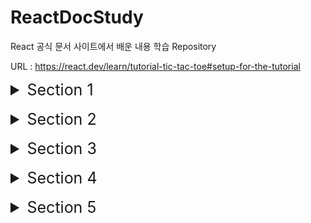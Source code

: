 # ReactDocStudy
React 공식 문서 사이트에서 배운 내용 학습 Repository

URL : https://react.dev/learn/tutorial-tic-tac-toe#setup-for-the-tutorial

<details>
  <summary style="font-size: 25px">Section 1</summary>
  
- React Component들은 일반 태그와 구분하기 위해 반드시 대문자로 시작해야 한다. 

  그렇지 않았을 경우, 다음과 같은 오류 발생
  ![Alt text](./img/image.png)

- React 태그는 한번에 하나의 Component를 반환해야 한다. 그렇지 않을 경우에는  태그로 \<div> 혹은 \<>태그로 감싸야 한다.

  \<> 태그로 감싼 경우, 반환될 때에는 <>를 제외한 나머지 태그들이 반환됨

<br>

- class 사용시 "className" attribute 사용

<br>

- js로부터 데이터를 태그로 전달할 때에는 {객체.property} / {변수}와 같은 형태로 전달

  css에 데이터를 전달하고 싶다면 style={{ key : value }}와 같은 형태로 전달하기 (style를 객체 형태로 전달하기 위함)

<br>

- 동일한 Type의 Sibling Component 사이에는 각각의 Component를 구별하기 위한 "Key" attribute가 필요

  없다면 오류 발생 및 index를 key로써 사용

  ![Alt text](./img/image-1.png)


  다음과 같이 Component를 연속적으로 선언할 때에는 오류 구문이 발생하지 않지만, 리스트 타입으로 Component를 매핑시키려 할 때 ({리스트}) 오류 발생

  또한, sibling 간에 unique하지 못한 값을 사용한다면 추후, update / delete 시 문제가 발생할 확률 👆

  Ex) index를 key로 사용하고 첫번째 Component를 삭제했을 때, re-render 되면서 두번째 컴포넌트의 값이 첫번째 컴포넌트의 값으로 올라가는 현상 발생 가능 

<br>

- Component들이 상태값을 갖게 하고 싶다면, React의 useState(상태의 초기값) 사용하기 
    ```
    function Comp(){
        ...
        const [변수, set변수이름] = useState(초기값);
        ...
    }
    ```
  여기서 변수는 Component가 상태값으로써 관리할 값이고, "set변수이름" 함수는 상태값을 update시킬 수 있는 함수

  "set변수이름"의 함수를 사용한다면 React는 해당 컴포넌트의 변경된 상태값을 가지고 re-render를 시작

  <br>


- 부모 Component에서 자식 Component로 전달하는 데이터를 props라고 지칭

  props는 데이터를 부모로부터 전달 받았을 때, {props key}의 형태로 값 / 함수를 매핑시킬 수 있다. 

  ```
    function Parent() {
      function handleOnClick(e){
        console.log('clicked!');
      }

      return (
        <div>
          <Child text="child" handleOnClick=handleOnClick>
        </div>
      )
    }

    function Child({text, handleOnClick}){
      return (
        <button onClick={handleOnClick}>{text}</button>
      );
    }
  ```

  부모 Component가 update되면, 본인 및 그 하위의 모든 자식 컴포넌트들이 re-render 된다. 

  -> **핵심** 
  
  ✨`약 2개 이상의 자식들로부터 데이터를 가져오거나 자식들끼리 상호작용하는 것을 원한다면, 그 자식들의 상위 Component인 부모 Component에 상태를 선언하고 내려주기 

  ✨`계시 sibling Component 사이에서 상호작용이 일어난다면, 각 state를 최소 부모 Component로 끌어올려서 관리

  <br>

  항상 최소한의 state를 Component에 놓으려고 노력해야 한다. 


<br>

- Project \<Tic Tac Toe> : 
    
    - Component: Game <- Board <- Square

    - **핵심** ✨`ame이 유일하게 statue를 가지는 Component -> 게임 데이터가 우측의 button과 좌측의 board간 연동을 위한 "최소 공통 부모"이기 때문 ✨`
    - 부모에서 자식에게 Handler를 넘겨주고, 자식에서 handler를 부착하고 이벤트를 발생시키면 부모의 statue(상태값) 업데이트 

      -> 자동으로 자식들도 상태 업데이트
</details>

<br>

<details>
  <summary style="font-size: 25px">Section 2</summary>

  ### Your First Component
  - JSX문법을 활용할 때, Component의 이름의 첫글자가 소문자면 React는 HTML 태그로, 대문자면 React Component로 판단

  - nested 형태로 Component 생성 시, 버그 및 속도 하락 야기 => 따로따로 구현 필요

  - Component import 시 "imprt ~ from './test'"와 같은 형태로도 js 파일 import 가능.

    다만, ~ from './test.js'와 같이 확장자를 붙여주는 것이 native ES Modules에 적합\

  <br>

  ### Writing Markup with JSX
  - JSX와 React는 서로 별개의 기술. 각각은 따로 사용이 가능하다.

    JSX만을 사용하고 싶다면 babel 라이브러리 설치 필요

  - JSX 문법

    1. 하나의 Root Component가 반한되어야 한다.

        다음과 같이 여러개의 Component를 반환해야 하는 경우, 특정 Tag 혹은 <></>(Fragment) 태그로 감싸야 한다.

        ```
          <h1>title 1</h1>
          <h2>title 2</h2>
          ...

          -> 

          <>
            <h1>title 1</h1>
            <h2>title 2</h2>
          </>
        ```

        * <></> == \<Fragment>\</Fragment>

          Fragment는 아래의 코드와 같이 리스트를 반환할 때 key 지정을 위해 불필요하게 생성되는 Component 제거를 위해 사용
          ```
          function Blog() {
            return posts.map(post =>
              <Fragment key={post.id}>
                <PostTitle title={post.title} />
                <PostBody body={post.body} />
              </Fragment>
            );
          }
          ```

    2. 모든 Tag에는 닫힘 문구가 들어가야 한다.

    3. 대부분의 속성들이 Camelcase로 작성된다.

        기존의 class 속성 -> className


    기존의 HTML을 JSX 문법으로 전화시키기 위해서는 많은 시간 소요 

    -> https://transform.tools/html-to-jsx 사이트에서 바꾸기

  <br>

  ### Javascript in JSX with Culy Braces

  - JSX 안에서 {변수 / 값}를 사용해 가변적으로 데이터를 넣을 수 있다.

    주로 text / 속성 / Component를 넣는데 사용 (Tag에는 적용 X. Ex. <{tag}>Gregorio Y. Zara's To Do List</{tag}> ) 

  - JSX에서 inline으로 style 지정 시 { key: value } 형식으로 전달 필요 

    ![Alt text](./img/JSX_inline_CSS.png)

  - JSX 내부에서 값에 대한 모든 연산은 {} 안에서 이루어저야 한다. (속성 한정)

    ![Alt text](./img/JSX_operation.png)

    문자인 경우는 따로 따로 선언해서 사용 가능

    ![Alt text](./img/props_text.png)

  <br>

  ### Passing Props to a Component

  - 부모 Component에서 자식 Component로 데이터를 전달하는 방식은 props를 제외한고 존재 X

    전달 방식

    ![Alt text](./img/props.png)

  - desctructuring 문법을 사용하면 default parameter value 지정 가능

  

  - props로 객체의 모든 값들을 전달하고 싶다면 다음과 같이 사용 

    ![Alt text](./img/spread_props.png)

  - **핵심** ✨`래와 같이 부모 자식간에 JSX 태그로 nested 되어 있다면 부모 Component 자식에 대한 값을 children 인자로 받을 수 있다. 

    ![Alt text](./img/nestedComp.png)    ![Alt text](./img/childrenProps.png)

    ✨`즉, 부모 Component는 상위 Component에 의해서 임의의 자식 Component를 가질 수 있다는 의미. 

  - **핵심** ✨`리액트를 잘 설계하기 위해서는 Component의 재사용성과 예측 가능성에 초점을 두고 개발 필요

    그렇기 위해서, 자식 Component에서는 부모 Component로부터 받은 props를 절대 변경해서 사용하면 안된다.

    그렇다고 모든 데이터를 부모 Component에서 조작해야 한다는 의미는 X

    자식에서는 전달받은 props를 임의로 데이터를 cud하면 안되고 그 형태를 변형하는 것은 괜찮다. 

    ![Alt text](./img/handleProps.png)

  - props로 전달받은 데이터를 함수의 인자로 넣고 싶다면 {}를 사용하지 않기

<br>

### Conditional Rendering

- React Component에서 null을 반환하면 아무것도 랜더링 되지 않는다. (비추천방식)

- js에서 조건부 랜더링 방식

  1. { 조건식 ? comp1 : comp2 }

  2. { 조건식 && comp }

    js에서는 false에 대해서는 rendering 하지 않는다.

  3. 조건문을 사용하여 변수에 값 삽입 및 활용

<br>

### Rendering Lists

- Array에 저장된 Component들은 {}에 넣어서 한번에 매핑이 가능

  ``` 
    const list = {
      <div key={1}>test1</div>, 
      <div key={2}>test2</div>,
      <div key={3}>test3</div>
    };

    return (
      <div>{list}</div>
    );
  ```

- Array를 Comoponent로 전달하면 반드시 array의 요소들은 서로를 구분해줄 수 있는 key를 가져야 한다.

  이 key는 Component의 이동, 삽입, 삭제에 중요하게 작용 

  Tip. uuid 사용하기

  (자세한 내용은 Section2 내용에서 직접 해보기)

- key의 규칙

  1. key는 sibling 간에 unique해야 한다. (다른 배열 요소들의 key와는 같아도 됨)

  2. key는 한번 할당되면 불변해야 한다. 

      -> re-rendering 시 key를 재생성하면 안된다.

<br>

### Keeping Components Pure

- Pure Function의 조건

  1. 자신의 내부 로직에 대해서만 영향력을 끼치며 함수 호출 전의 변수 및 객체에는 영향을 주지 않는다.

  2. 같은 parameter를 넣었을 때, 같은 result가 도출된다. 

- React는 모든 Component가 pure function으로 구성되어 있다는 가정하에 설계됨 

- React의 Strict Mode는 Component를 만드는 함수를 2번씩 호출

  2개의 결과가 같다면 해당 요소는 pure function으로 판단

  Strict mode를 적용하려면 root Component를 <React.StrictMode>로 감싸주면 된다. 

- Event handler는 Component가 rendering될 때 작동하지 않기 때문에, pure할 필요 x

  만약 적절한 event를 찾지 못했다면 최후의 방법으로 useEffect를 활용해야 한다. 

- React가 purity를 핵심 특징으로 생각하는 이유

  1. Memo를 사용하여 같은 input이 들어온 경우, Component rendering을 생략 가능

  2. side effect가 없기 때문에, deep Component tree를 rendering 하는 중간에 다시 재빠르게 다시 rendering 가능
  (이전에 존재하던 값들에 영향을 주지 않기 때문 )

  <br/>


### Your UI as a Tree

- Render tree는 Component간에 관계를 나타낸다. 

- Dependency tree는 각 모듈이 어떤 모듈을 import 중인지 나타내는 지도

</details>

<br>

<details>
  <summary style="font-size: 25px">Section 3</summary>

### Responsding to Events

- event handler이름은 관습적으로 "handle + 이벤트 이름"을 가진다.

  Ex) handleStartBtnClick

- \<div> / \<button> 과 같은 primitive HTML 태그들이 아닌 React Component에 대해서 handler를 붙일 경우, 관습적으로 "on + 이름(첫글자 대문자)"의 형태로 써준다.

- onScroll 이벤트를 제외한 모든 이벤트는 event propagation이 진행된다. (최초 발생 Component부터 상위 Component까지 이벤트가 전파되는 기능)

  onScroll은 해당 Component에서만 발생

- 만약 event를 capture하고 싶다면 상위 컴포넌트들에 onClickCapture과 같은 형식으로 handler 지정

  (event 발생 순서: capture -> event handler(실제) -> event handler(상위) )

- rendering 함수와는 다르게 event handler 함수는 pure할 필요가 없기 때문에 변수의 값 변경과 같은 변화를 주기 용이 

<br />

### State: A Component's Memory

- Component 내부에 선언된 local 지역변수는 Component가 render 됐을 때 초기화 되고, 값이 변경되어도 re-render 되지 않는다. 

  이 문제를 해결할 수 있는 방법 => useState

- useStatue 사용법

  useState(초깃값): Component의 상태값 선언

  반환값의 첫번째 요소는 상태값을 담을 변수, 두번째 요소는 상태값을 업데이트할 수 있는 setter 함수

  ```
    function Comp () {
      const [data, setData] = useState(0);
    }
  ```

  setter 함수를 통해 값이 업데이트되면 해당 Component는 자동으로 re-render

- Hook: useEffect와 같이 use로 시작하는 React에서 제공해주는 함수

  hook은 반드신 Component나 custom hook의 최상단에 선언되어야 한다.

  조건문이나 반복문에서 선언한다면 오류 발생

- Component 내부에서 원하는 만큼의 state을 선언 가능

  만약 동일한 성격의 여러 statue가 따로 선언되었다면 하나로 묶어서 관리하는 것이 효과적

- state를 가진 Component를 여러개 선언했다면, 각각의 Component는 각자만의 state를 가진다.(독립적)

- 내부적으로 state가 관리되는 방법

  1. 각 Component마다 state pair를 array 형태로 소유

  2. useState를 사용할때마다 다음 차례의 state를 반환해주고 state 내부 index를 하나 증가

  * 이 문법이 가능한 이유는 위에서 설명했듯이 Hook은 Component의 최상단에 선언되어야 한다는 조건으로 인해 항상 동일한 순서로 hook이 호출되기 때문

  참고: https://medium.com/@ryardley/react-hooks-not-magic-just-arrays-cd4f1857236e


<br />

### Render and Commit

- React에서 UI에 Component가 적용되는 프로세스

  1. trigger a render

      - render가 trigger되는 조건

        (1) 최초 render 시

          - createRoot 함수가 호출되면서 해당 및 그 하위의 모든 Component의 render 함수 작동

        (2) state 값 update 시 (setter 함수 이용시에만!)

  2. Rendering the component

      render가 trigger된 후, React는 Component에게 어떤 형태를 화면에 그릴 것인지 요청

      최초에는 root Component부터 render가 실행되지만 이후에는 render가 trigger된 Component부터 render 실행

      -> Component(1)의 반환값이 이전과 다르다면, 달라진 Component(2)에 대해서 다시 render 실행
      -> Component(2)의 반환값이 이전과 다르다면, 달라진 Component(3)에 대해서 다시 render 실행
      -> ... (재귀적으로 실행)

      * 만약 state가 update된 Component가 React Virtual DOM tree의 상단에 위치한다면 성능 하락 야기 
      -> 최적화 필요

  3. Committing to the DOM

    - 최초시, 생성한 모든 DOM node들을 appendChild()를 통해 붙이기

    - re-render시, 달라진 부분만 실제 DOM에 re-render

      -> 효율성 up!

<br/>


### State as a Snapshot

- state의 setter는 현재의 state를 다음 render에 적용할 수 있는 값으로 변경할 뿐이다. 

  **핵심** ✨`현재 진행되는 render에서 여러번의 state의 setter 호출은 마지막의 setter만 state에 영향을 준다.

  ![alt text](./img/call%20state%20setter%20multiple.png)

  다음과 같이 state setter를 동시에 여러번 호출해도 count는 하나씩만 증가

  ![alt text](./img/call%20state%20setter%20multiple%202.png)

  위 사진처럼 setter가 배치되었을 때 button을 누르면 number는 2씩 증가

- 한번의 render 중에는 state값은 setter를 호출하더라도 절대 변경되지 않는다. (snapshot)

  단지 다음번의 render에 대한 state값이 변경될 뿐이다.

  아래의 코드를 보면 number의 초깃값이 0이었을 때 alert로 5가 출력될 것 같지만, 실제로는 0이 출력

  ![alt text](./img/async%20set%20state%20ex.png.png)

  비동기적으로 render가 화면에 반영한 후 state를 호출하더라도, 해당 render가 진행됐을 때의 state 값으로 render 진행

  <br/>

### Queueing a Series of State Updates

- render 시 state 값이 고정되는 이유는 state 값을 update 동작은 state의 setter가 모두 호출된 후에 실행되기 때문

   => 이런한 형태의 동작 : Batching

  Batching은 안전한 상태에서만 진행된다.

  안전한 상태의 예시) 버튼의 첫번째 클릭이 form을 disable 시키면 두번째 버튼의 클릭은 다시 제출되지 않는다. 

- 만약 render 시 setter를 통한 state 값의 변경을 원한다면 setter의 인자로 값을 변경하는 함수 전달하기 

  ![alt text](./img/changeStateAtSameRender.png)

  setter에 인자로 전달된 함수: updater function

  작동 원리

    1. event handler(setter)가 모두 호출된 후 updater function이 실행되도록 queue에 저장됨

    2. 다음 render 시, queue에 저장된 모든 updater function이 실행되고 최종적으로 update된 state 값을 useState의 반환값으로 전달

  - queue에 전달된 처리 로직 중 update func는 기존의 update가 진행중이던 state의 값을 이어받아 update를 진행하지만, 단순 replace with value 로직은 이전의 update되고 있던 state 값을 무시하고 state에 새로운 값 할당 

  2가지 예시

  - 예시1

    ![alt text](./img/updateFuncEx1.png)

    버튼을 눌렀을 때: number += 6;

    render 시 state 업데이트 과정

    ![alt text](./img/updateFuncEx1Process.png)

  - 예시2

    ![alt text](./img/updateFuncEx2.png)

    버튼을 눌렀을 때: number = 42;

    render 시 state 업데이트 과정

    ![alt text](./img/updateFuncEx2Process.png)

<br />

### Updating Objects in State

- state에 저장된 객체를 다룰 때에는 객체를 복사하든, 새롭게 만들든 기존의 state 객체에 영향을 주어서는 안된다.

  다음과 같은 코드는 위험

  ![alt text](./img/treat%20state%20obj%20immutable.png)

  이 코드에서 버튼을 누른다고 해서 render가 실행되지 않고 backgroud에서 state의 값만 변경되기 때문에 코드의 버그를 알아차리기 매우 어렵게 된다. 

-  **핵심** ✨`객체 state의 특정 property만 변경시켜서 state에 반영하고 싶다면, 새로운 객체를 만들어서 setter에 적용시키기!

- 만약 객체의 특정 property만 변경되고 나머지 property는 이전 값과 동일하다면 ... 문법(spread syntax) 사용하기

  ![alt text](./img/spread%20syntax.png)

  spread syntax는 객체 property의 1-depth까지밖에 영향을 끼치기 때문에 state가 nested된 객체 형태라면 반드시 재귀적으로 호출 필요

- 여러 input의 값 변경에 대한 event handler에 대해서 한번에 적용하고 싶다면 다음과 같은 코드 작성

  ![alt text](./img/spread%20syntax%20util1.png)  ![alt text](./img/spread%20syntax%20util2.png)

  e.target.name은 input의 name 속성에 지정한 값을 나타냄

  ->  여러개의 input change event handler에 동일한 handler 지정 가능 


- 만약 state가 deep nested 되어 있고 state의 특정 property만 변경하고 싶다면 immer를 통해 특정 property만 변경하는 코드 작성 가능

  ![alt text](./img/immer%20example.png)

  위의 코드와 같이 useState 대신 useImmer를 통해 사용 가능

  immer는 setter를 통해 변경된 state의 property 값을 "draft"라는 proxy에 저장해두었다가 추후 state에 적용

- React에서 state 객체의 property 값을 변경(mutate)하는 것을 추천하지 않는 강력한 이유

  1. Debugging

      state의 값을 변경하지 않는다면, state의 이전 값들을 확인 가능

  2. Optimization

      대부분의 React 최적화 전략은 이전 props / state 값과 다음 render 시의 props / state 값이 같다고 판단하는 것

      state값을 변경하지 않는다면 render는 빠르게 동작 (re-render하지 않기 때문)

  3. New feature

      React에서 개발중인 새로운 기능들은 render 중 state가 변경되지 않는다는 가정하에 개발중

<br/>

### Updating Arrays in State

- state 객체와 마찬가지로 array도 immutable 하게 다루어야 한다.

  예를 들어, arr[0] = 'test' / push() / pop() 와 같은 형태로는 사용하면 안된다. 

  객체와 동일하게 새로운 배열을 생성해서 update해주기
  
  ![alt text](./img/updateArrStateFuncs.png)


- 배열에 대한 삽입, 수정, 삭제 방법 

  1. 배열에서 특정 요소 삭제: filter

  2. 배열의 요소 변경: map
    
      일부 -> index 사용

  3. 삽입: spread syntax

      중간에 삽입을 원한다면 spread syntax + slice 활용

      ```
      const updateArr = [
        ...arr.slice(0, index),
        , // new component
        ...arr.slice(index)
      ];
      ``` 

- spread syntax는 shallow copy이기 때문에 reference type인 배열의 요소에 대해서는 값을 변경하면 안된다. 

  ![alt text](./img/wrongArrStateUpdateEx.png)

  js에서 reference type은 Object인 경우로 array, function, object가 있다. 

- 객체와 동일하게 immer를 사용하여 nested reference type 변수에 대한 수정을 간편하게 할 수 있다. 

  ![alt text](./img/immerWithArr.png)

  Immer가 제공하는 draft라는 객체를 수정하는 것이기 때문에, 기존의 array state는 변경되지 않는다. 


</details>

<br/>

<details>
  <summary style="font-size: 25px">Section 4</summary>

  ### Reacting to Input with State

- 선언적(declarative) 프로그래밍 vs 명령형(imperative) 프로그래밍

  명령형 프로그래밍은 기능의 구현을 위한 "코드의 구조"를 주 관점으로 바라보면서 개발하는 방법

  - 기능에 대한 알고리즘의 구현에 초점

  ```
    function test(arr){
      for(let i = 0; i < arr.length; i++){
        arr[i]++;
      }
    }
  ```

  선언적 프로그래밍은 기능에 초점을 두고 개발하는 방식 

  - 구현보다는 어떤 기능을 구현하는지를 명확하게 보여줌

  ```
    function test(arr) {
      return arr.map(i => i + 1);
    }
  ```

- 명령형 프로그래밍 방법은 당시의 조건에 따른 모든 상황에 대해 프로그래밍 해야 하기 때문에 프로그램이 복잡해질수록 관리가 어려워짐

  -> React가 이 문제를 해결하기 위해서 출시 

  React는 직접적으로 개발자가 UI를 조작하기 보단 "어떤 UI를 표시하고 싶은지"에 집중

  **핵심** ✨`React는 state 값을 사용해서 UI를 가변적으로 표시

  Ex. isEdit / isSubmitting 와 같은 상태

- React를 통해 선언적 프로그래밍 방법

  1. Component로 보여줄 여러 UI 상태를 식별

      기능 로직 구현 전에 mock 형태의 UI를 먼저 구현
  
  2. 어떤 이벤트가 state의 변화를 불러오는지 결정

  3. useState를 통해 state 저장

      어떤 state 변수를 선언해야 할지 애매모호하다면, 모든 visual state에 대해서 변수 선언

  4. 불필요한 state 삭제

      "최소한의" state를 선언하는 것이 핵심

      불필요한 state 제거를 위한 질문

        1. 이 state 변수가 역설(paradox)를 발생시키는가?

            isSubmitting과 isTyping은 동시에 발생할 수 없는 state

            역설을 발생시키지 않는 state는 제거 대상이 될 수 있다.

        2. 이 state 값이 다른 state를 통해 얻을 수 있는가?


  5. state 값을 변경하는 event handler 부착하기 


### Choosing the State Structure

  - Component에 state 설계 시 Tip

    1. 관련된 state 묶기

        동시에 여러 개의 state를 update 한다면, update 되는 state끼리 묶기 (to Object / array)

        object / array로 묶어야 하는 다른 경우는 얼마나 많은 state가 생겨날지 모를 때

        Ex. 개인정보 info에서 custom info를 추가적으로 계속 늘릴 수 있는 경우

    2. state에 대한 모순 피하기

       isSending & isSent와 같이 서로의 state 값이 같은 값일 수 없고 state 값이 변경됨과 함께 isSending 이후 isSent를 항상 같이 변경해야 할 때는 state가 잘못 선언된 상황

       ```
        function submit(){
          setIsSending(true);
          // sending code
          setIsSending(false);
          setIsSent(true);
        }
       ```

       이럴 경우는 isSending, isSent 라는 2개의 state를 하나의 state 변수에 저장하는 것이 관리에 효율적

    3. 불필요한 state 제거

        다른 state들을 가지고 특정 state 값을 얻을 수 있다면 계산으로 얻을 수 있는 state는 불필요

    4. 중복된 state 제거

    5. 깊게 nested된 state는 피하기

        nested된 state를 flat하게 만들기 위해서는 child를 가지는 property에 값 대신 id를 적고 child 값은 다른 곳에 선언하기 

        ![alt text](./img/aviodDeepNestedObj.png)

    이 원칙의 궁극적인 목표는 실수를 하지 않으면서 state 값을 쉽게 변경하기 위함

  - useState를 통해 state가 초기화되는 것은 최초에 Component가 render될 때에만 작동

    ![alt text](./img/mirrorPropErr1.png)

    따라서 아래와 같이 변수에 direct로 할당해서 사용하거나 초기화용 prop으로 사용

    ![alt text](./img/mirrorPropErr2.png)

    ![alt text](./img/mirrorPropErr3.png)

  - useState의 초기값으로 object가 전달되면 deep copy가 이루어진다. 

  <br/>

  ### Sharing State Between Components

  - 여러 개의 Component들이 각각의 state를 가졌는데 그 state들이 연동되어야 한다면, 여러 Component들의 최소 공통 부모 Component로 state를 올리고 자식 Component에게 props를 통해 전달하는 방식 이용

    -> lifting state up 방식 

    또한, 중복된 state들이 여러 곳에 퍼져서 관리되기 보단 부모 Component에서 관리하고 자식에게 내려주는 형식이 이후의 유지보수 측면에서도 좋다.

  - uncontrolled Component: state를 가지고 있는 Component

    controlled Component: state를 부모가 가지고 자신에게 props로 전달해주는 Component

  <br />

  ### Preserving and Resetting State

  - Component의 state는 Component에서가 아닌 React단에 존재하며 render tree를 가지고 어느 Component에 속한 state인지 파악

    **핵심** ✨`Component는 render tree의 어디서 속했는지에 따라 다른 Component로 파악된다

    => 같은 위치에 같은 Component가 온다면 render X

    **핵심** ✨`만약 같은 Component가 render tree의 같은 자리에서 사라졌거나 동일한 자리에 다른 Component가 온다면 이전 Component는 보존되지 않는다.

    아래의 예시에서 같은 JSX 태그 변수를 활용하고 있지만 render tree에서 다른 위치에 위치하기 떄문에 state가 각각 관리되고 있다.

    ![alt text](./img/renderTreeEx1.png)

    ![alt text](./img/renderTreeEx2.png)

    만약 같은 Component가 같은 자리에 사라졌다가 나타난다 하더라도 이미 해당 Component는 render tree에서 사라진 상태이기 때문에 보존되지 않았다. 

    따라서 2번째 Counter는 다시 나타났을 때 0으로 count가 초기화

    ![alt text](./img/renderTreeEx3.png)

    ![alt text](./img/renderTreeEx4.png)

    ![alt text](./img/renderTreeEx5.png)

  - render tree는 반환되는 JSX 태그에서의 Component들 간의 위치, parent-child 등으로 정해진다. 

    ```
      <div>
        <Component />
      </div>
      
      <ol>
        <Component />
      </ol>
      // 2개의 Component는 다른 Component로 간주됨
    ```

  - 만약 re-render될 때 Component 내부의 state 값을 보존(preserve)하고 싶다면 이전 render tree와 re-render tree를 동일하게 가지면 된다. 

  - 이번 장에서 설명한 이유 때문에 Component 선언 function을 nested하게 선언하면 안된다.

    왜냐하면 re-render 될 때마다 Component 선언 function들이 새로 생성될 것이기 때문

    ```
      // nested function example
      function Comp1() {
        function Comp2(){
          return <div>Comp2</div>;
        }

        return <>
          <Comp1/>
          <div>Comp2</div>
        </>;
      }
    ```

  - state 값을 초기화하고 싶다면 다음의 방법 사용

    1. Component를 다른 위치에 생성하기 

        조건에 따른 UI 변경 시나리오가 적을 경우 유용하다.

        아래와 같이 선언하면 동일한 위치에 생성한 Component로 판단되지만

        ![alt text](./img/resetState1.png)

        다음과 같이 다른 {}에 Component를 선언한다면 다른 Component로 인식

        ![alt text](./img/resetState2.png)

    2. Component에 다른 key를 삽입하기 

        **핵심** ✨`key를 Component에 props로 삽입해준다면, 동일한 Component type의 같은 key 값을 가진 Component라면 어느 곳에 위치하던 같은 Component로 판단

        아래와 같이 같은 위치에 선언된 Component일지라도 key 값이 다르기 때문에 다른 Component로 판단

        ![alt text](./img/resetState3.png)

  - render tree에서 삭제된 Component의 state 보존 방법

    1. 여러 개의 Component를 모두 UI에 올려놓고 현재 필요한  Component만 남기고 나머지 hide (비추천)

    2. 부모 Component로 lifting state up 하기

    3. localstorage와 같은 다른 browser 도구 사용하기

    <br/>

  ### Extracting State Logic into a Reducer

  - event handler 여러 곳에서 state를 직접적으로 수정한다면 보기 어려울 것.

    따라서, 직접적으로 state를 수정하는 외부의 함수인 Reducer를 두고 event handler에서 reducer를 호출하는 형태로 관리

  - useState에서 useReducer로 변경하는 방법

    1. setState 함수를 모두 dispatch 함수를 호출하는 형태로 변경

        dispatch 함수는 "action"이라는 프로퍼티를 전달함으로써 사용자가 어떤 행위를 했는지를 알려주는 형식으로 setState 함수처럼 React에 무엇을 지시하는 형식과는 다르다.

        ![alt text](./img/reducer%20dispatch%20.png)

        위처럼 dispatch의 인자로 전달한 객체를 "action"이라고 지칭

        action은 최소한의 데이터만 가지도록 설정해야 하고 어떠한 객체의 형태도 가능

    2. reducer 함수 생성

        reducer는 state를 update할 로직을 가지는 함수

        현재의 state와 dispatch를 통해 전달된 action 객체가 인자로 전달되고, update된 state를 return해주어야 한다.

        ![alt text](./img/reducer%20func.png)

        Ex) 관습적으로 action의 종류에 대해서는 switch 문을 사용

        <img src='./img/reducer func ex.png' height='500' />


    3. Component에서 reducer 사용

        아래와 같이, useReducer에는 실제 state update 함수, 초기 state 값을 차례대로 인자로 전달하면 state와 인자로 전달한 state update 함수를 호출해줄 dispatch 함수 전달

        ![alt text](./img/useReducer%201.png)

        ![alt text](./img/useReducer2.png)

        state를 인자로 전달하기 때문에 Component 외부에 reducer 함수를 선언해서 사용 가능

        -> 다양한 곳에서 사용 가능함으로 유지보수성 증가


    - useReducer의 장단점

      1. 코드 길이

          보통 useState를 사용했을 때 코드의 길이가 적지만 state를 update하는 방식이 각 Component마다 비슷하다면 useReducer가 더 적은 코드 창출

      2. 가독성

          단순한 Component에서는 useState가 직관적으로 읽기 좋지만 Component의 크기가 커짐에 따라 useReducer를 사용하는 것이 읽기 쉬워진다.

      3. 디버깅

          useState를 사용한 경우 모든 state를 update하는 모든 구절의 코드를 돌아보면 디버깅해야 하지만, useReducer를 사용한다면 reducer 함수에 console.log를 찍어봄으로써 빠르게 디버깅 가능

      4. 테스트

          reducer를 pure function임으로 테스트에 용이

    - React 개발 부서에서는 몇몇의 Component에서 state를 update할 때 오류가 자주 발생하거나, 더 복잡한 구조를 Component에 넣으려고 하는 경우에 reducer 추천


    - reducer를 잘 작성하는 방법

      1. reducer는 pure function이어야만 한다.

      2. 사용자의 행동이 여러 데이터에 변화를 주어도, 하나의 action으로 사용자 행동을 처리해야 한다.

          Ex) 사용자가 reset 버튼을 눌렀을 때 5가지의 개인정보 입력란을 초기화 해야 한다면, 5번의 setField가 아닌 1번의 resetForm를 action으로 호출해야 한다.

    - reducer는 immer와 같이 사용될 수 있다.

        ![alt text](./img/useImerr%20with%20reducer1.png)

        ![alt text](./img/useImmer%20with%20reducer2.png)


 <br />

 ### Passing Data Deeply with Context

  - 하나의 부모 Component에서 여러 depth 아래의 여러 Component에 같은 props를 전달해야 하는 경우, 중간에 위치한 모든 Component에 props를 전달해주어야 한다.

    -> 장황하고 불필요한 코드

    이 문제를 해결하기 위해 나온 것이 바로 Context

  - Context는 자식 tree에 위치한 모든 Component에서 부모 Component에 위치한 데이터를 사용할 수 있도록 해주는 기술

  - Context 사용 방법

    1. Context 생성하기

        ![alt text](./img/use%20context%20step1.png)


    2. 데이터를 필요로 하는 Component에서 Context 사용

        중간 Component에는 전달해주었던 props를 삭제 & 실제로 데이터를 필요로 하는 Component에서 useContext를 통해 데이터 가져오기

        ![alt text](./img/use%20context%20step2.png)

        만약 context 제공 Component에서 데이터를 제공하지 않으면 context를 초기화한 값이 전달된다.

    3. 데이터를 제공하는 Component에서 context 제공

        전달된 자식 Component JSX에 Context 태그를 wrap해주어 provider 설정
        
        ```
          <Context.Provider value={전달할 값}> 
            {자식 Component} 
          <Context.Provider/>
        ```

        ![alt text](./img/use%20context%20step3.png)

  - 하나의 Component에서 context.provider 제공 시, 하위 tree에 위치한 Component들에서는 설정해준 Context 값을 useContext를 통해 사용 가능
      
      아래 예시의 출력을 보면 context.provider로 값이 제공되기 전과 후의 값이 다르게 나오는 것을 확인 가능

      ![alt text](./img/context%20code%20ex1.png)

      ![alt text](./img/context%20code%20ex2.png)

      전달된 context 값을 바꾸는 유일한 방법은 context.provider를 사용하는 것

     만약 context가 객체 / 배열이고 다음과 같이 직접적으로 context를 변경하는 경우 디버깅에 어려움을 느낄 것

     ![alt text](./img/wrong%20use%20context%20ex1.png)  ![alt text](./img/wrong%20use%20context%20ex2.png)

  - createContext를 통해 생성된 context는 각각 독립적으로 작동

    여러 Context를 같은 곳에서 적용시키는 방법

      ![alt text](./img/multi%20context.png)

  - context 사용 전 고려 대상

    1. props를 전달하는 방식

        props를 전달하는 방식은 코드상으로 데이터의 흐름이 노출되기 때문에 디버깅에 유리

    2. children component를 전달하는 방식

        중간에 위치한 Component에 이들이 사용하지 않을 데이터를 전달한다는 것은 Component 추출이 잘 되어있지 않다는 의미

        ![alt text](./img/transfer%20children%20component.png)

    이 방식을 채택하지 않았을 경우 Context 사용 고려

  - Context 사용 사례

    - 테마: 웹사이트 배경색을 검정으로 변경할 경우, App의 최상단에 context.provider로 color를 black으로 지정

    - 로그인 계정 정보: 하위 여러 Component에서 로그인한 사용자 정보를 가지고 권한 등을 판별해야 하는 경우

    - 라우팅: 대부분의 Router 라이브러리에는 현재 경로를 context로 저장 및 관리

    - state 관리: App이 커짐에 따라 많은 state들이 App의 최상단에 위치 -> context와 reducer를 함께 사용한 코드 사용으로 효율성 증대

    **핵심** ✨`일반적으로 서로 다른 tree에서 멀리 위치한 Component끼리 동일한 정보가 필요할 때 Context를 사용 

  <br/>

### Scaling Up with Reducer and Context

  - reducer를 사용하고 부모 Component ~ 자식 Component 사이에 많은 중간 Component가 위치할 경우, state와 dispatch 함수를 context로 전달하여 문제 해결

    방법

      1. context 생성

          전달하려는 Component의 state와 dispatch 함수를 담을 context를 각각 생성

      2. 부모 Component에서 context에 state 및 dispatch 전달

          아래와 같이, Component를 생성하고 전달된 Children Component들을 context.provider로 감싸므로서 한 곳에서 provider 관리 가능 

          ![alt text](./img/context%20provider%20component.png)

      3. 부모 Component 하위 tree에 있는 모든 Component에서 context 및 dispatch 함수 사용 가능

  - context를 Component에서 direct로 호출하기보다 함수로 감싸서 호출한다면, 추후에 context 분활 혹은 로직 추가 등의 작업을 수행할 때 좀 더 쉬워진다. 

      ![alt text](./img/wrap%20useContext.png)

</details>

<br/>

<details>
  <summary style="font-size: 25px">Section 5</summary>

  ## **핵심** ✨ 이 단원에 나오는 기술들은 모든 특수한 경우에 사용해야 하는 기술들로, 과용해서는 안된다.

  ### Referencing Values with Refs

  - state처럼 값이 Component에서 유지되지만 값이 update됨에 따라 re-render되는 것을 원하지 않는다면 useRef 사용

      ref는 값을 current에 저장해서 관리하고 특별한 setter 없이 직접 ref.current에 값을 넣어줌으로써 update

      ref에 객체가 저장되어 있더라도 mutate한 update도 허용

      ![alt text](./img/useRef%20code%201.png)

      ![alt text](./img/useRef%20code%202.png)

  - rendering에 사용되는 데이터는 state로 관리하지만, render에 사용되지 않고 event handler에만 필요한 데이터는 ref로 관리 가능

  - ref는 render 중일 때 사용되어서는 안된다. 

    Stop watch로 예를 들 때, setInterval의 id를 ref로 보유하다가 start button 클릭 시 ref에 저장되어 있는 setInterval id로 clearInterval를 해주고 새로운 interval 시작

    중점적으로 보아야 할 점은 rendering에 ref 갑이 사용되지 않은 점

    ![alt text](./img/useRef%20code%203.png)

  - ref는 내부적으로 아래의 사진과 유사하게 구현되어 있다.

    ![alt text](./img/ref%20logic.png)

  - ref는 React 외부의 API를 사용할 때 유용

    Ex) 1. DOM 요소 저장 (대표적인 case)

      &nbsp;&nbsp;&nbsp;&nbsp;&nbsp; 2. timeout ID와 같이 render에 영향을 주지 않는 데이터

  - Ref는 특수한 상황에서만 사용되어야 하며, render 시 절대 사용되어서는 안된다.

    이 규칙을 지키지 않으면 예측하기 어려움 Component가 된다.

  <br/>

  ### Manipulating the DOM with Refs

  - ref가 주로 사용되는 목적은 DOM element를 저장해서 DOM API를 사용하기 위함

  - tag의 attribute로 ref={선언한 Ref}를 넣어줌으로써 DOM element의 reference가 저장됨

    ![alt text](./img/dom%20ref%20ex1.png)

    ref에 태그의 reference가 저장된 이후에는 ref.current.DOM api()를 사용 가능

  - 여러 DOM element들을 배열로 관리하는 방법

    1. 부모 parent를 ref에 저장하고 querytSelectorAll()를 사용하기 (비추천)

    2. 관리하고 싶은 여러 DOM element들의 attribute로 ref call 전달하기

        ref callback은 element가 DOM에 생성될 떄 DOM element를, DOM element가 제거될 때 null를 반환

        ![alt text](./img/ref%20callback.png)

        이 기술을 활용할 때, ref에 Map을 저장하고 ref callback을 이용해서 key: id, value: DOM element를 넣음으로써 DOM element 관리

        ![alt text](./img/ref%20callback%20ex.png)

  - 이미 존재하는 HTML 태그에 대해서 ref attribute를 지정하면 해당 태그에 대한 DOM element가 ref에 저장되지만, 개발자가 만든 Component에 ref attribute를 지정하면 null이 저장된다. (default)

    이것은 React가 기본적으로 Component가 자신이 아닌 다른 Component의 DOM node를 가질 수 없도록 하는 정책 때문

    Custom Component에도 ref를 전달하고 싶다면, forwardRef()를 통해 Component 선언하기

    ![alt text](./img/forwardRef%20ex1.png)

    ![alt text](./img/forwardRef%20ex2.png)

    button, input 등과 같은 low level에 위치한 Component를 forwardRef를 종종 허용하지만, form, list 등의 high-level Component에는 다른 Component에서 자신의 DOM node에 대한 접근을 허용하지 않는다.

    만약 다른 Component에서 자신의 DOM node를 사용할 때 제한을 걸고 싶다면 useImperativeHandler 선언을 통해 제한

      1. Custom Component에 실제 DOM node를 저장할 ref 선언

      2. useImperativeHandler(전달받은 ref, 허용할 api 목록(오버라이딩 필요))

          ![alt text](./img/useImperativeHandler.png)

  - React에서 update는 2가지 단계로 진행

    1. render: React가 component에게 어떤 UI를 그릴지 요청

    2. commit: React가 DOM에 전달받은 UI를 그림

    React는 commit 단계에서 ref.current의 값을 update. 

    DOM을 update하기 전에 null로 설정하고 update 후에 적용하려는 값(DOM element) 삽입

  - ref에는 주로 event handler에서 접근하지만, 마땅한 event가 없다면 useEffect 사용

  - state setter 함수 실행 후 바로 DOM에 반영하기를 원한다면 flushSync(() => {}) 활용

    ![alt text](./img/flushSync1.png)

    ![alt text](./img/flushSync2.png)

  - **핵심** ✨ DOM node를 가지고 수동적으로 변화를 주지 않기. focus, scrolling과 같은 api만 활용할 것

    예외적으로 React가 update하지 않는 부분의 DOM element에 대해서는 수정 가능(but 항상 주의 필요)

  <br/>

  ### Synchronizing with Effects

  - Component에는 2가지 종류의 규칙이 존재

    1. rendering code: state와 props를 활용하여 JSX를 반환. 반드시 pure 해야 한다.(같은 입력 => 같은 결과)

    2. event handler: side effect를 발생시킴

    하지만 일부 경우에서는 이 규칙이 깨지기도 한다
    
    이 경우 effect를 사용하여 rendering 중 발생한 side effect를 명시할 수 있다.

    effect는 commit 단계 마지막에 실행된다 -> render 이후 항상 실행됨

  - effect 작성 방법  

    1. effect 선언
    
       render 중에는 side effect 없이 항상 pure한 계산들로 구성되어야 한다. (state, constance, ...)

       또한, DOM element는 commit 단계에서 DOM tree에 Component가 부착되어야 사용이 가능

       -> useEffect(() => {}); 훅을 사용해서 render가 끝난 이후 side effect을 발생시키는 코드 실행 

       Ex) 아래와 같이 ref를 사용하면 DOM element가 ref에 저장되기 전에 ref 값(DOM element 호출) => 오류 발생

       ![alt text](./img/useEffect%20ex1.png)

       useEffect로 감싸서 side effect를 발생시키는 코드를 수행하면 render가 끝나고 실행되기 때문에 오류 발생 X

       ![alt text](./img/useEffect%20ex2.png)

    2. effect 의존성 명시

        rendering 될 때마다 useEffect가 마지막에 실행되지만 그렇지 않아도 되는 경우에는 useEffect에 호출 조건을 걸어서 해결.

        ![alt text](./img/useEffect%20when%20update.png)

        첫번째 인자로 의존성이 update될 때마다 호출될 callback, 두번째 인자로 첫번째 인자의 호출을 야기할 의존성(변수)를 지정

        ![alt text](./img/useEffect%20ex3.png)

        첫번째 버튼을 눌렀을 때만 'val1 updated' 문구의 alert창이, 두번째 버튼을 눌렀을 때만 'val2 updated' 문구의 alert창이 뜬다.

    3. 필요한 경우 cleanUp 함수 추가

        만약 Component가 소멸 / 제거되었을 경우 특별한 종료 로직이 필요할 경우에도 useEffect 사용 가능

        -> Component가 remount될 때 Component에 버그 / 오류가 생기는 경우

        첫번째 인자로 전달한 callback의 return으로 DOM이 제거되었을 때 호출할 함수 작성

        ![alt text](./img/useEffect%20when%20removed.png)

    - 정리해보면 

      1) DOM에 최초로 mount된 직후

          ![alt text](./img/useEffect%20when%20init.png)

      2) 지정한 denpendency의 값이 update 되었을 때

          의존성이 마지막 render때와 동일한 값을 가진다면 React는 useEffect 무시

          ![alt text](./img/useEffect%20when%20update.png)

      3) DOM에서 해당 DOM element가 제거되기 직전

          ![alt text](./img/useEffect%20when%20removed.png)

  - 개발 React에서 보면 분명 DOM에 처음 나타날 때에 호출하는 useEffect 하나만 작성했는데, 안에 작성한 console.log가 2번 실행되는 경우가 있다.

    이는 application의 최상단에 React.StrictMode를 사용하기 때문. 제거하면 정상적으로 1번만 호출됨

    **핵심** ✨ 개발에서 useEffect를 2번 호출하는 문제를 해결하는 방법은 주로 setup(1) -> cleanup(3) -> 다시 setup(1)하는 방식

    - network로 request를 송신하는 경우, JS의 abortController를 호출하거나 ignore flag 활용

      ![alt text](./img/ignore%20flag%20of%20useEffect.png)

    - 로그를 전송하는 경우, 수정하지 않기 (개발서버에서의 로그는 remount가 빈번히 작동되는 것과 같이 중복이 발생할 수 있기 때문)

        테스트를 원한다면 일시적으로 React.strictmode를 제거하거나 stg서버에 올려서 테스트 하기

    - 반드시 한번만 호출되어야 하는 경우, App 외부에 위치시키기 

        ![alt text](./img/out%20side%20of%20app%20useEffect.png)

    - useEffect에서 제품 구매 정보 upodate를 위한 api오 같은 네트워크 통신을 전송하는 경우는 코드가 잘못된 경우

        해당 코드는 사용자가 구매 버튼을 클릭했을 때만 작동해야 하기 때문에 위치 바꾸기

  - **핵심** ✨ useEffect는 다음 render를 진행할 때, 이전 render에서의 모든 effect를 삭제시킨다.

      즉, 다음 useEffect 호출때마다 이전 useEffect의 cleanup 함수 실행

      ![alt text](./img/useEffect%20cleanup%20cur%20render%20useEffect.png)

      위와 같은 코드에서 text가 변경되더라도 결국 timer에 의해 찍히는 text는 가장 마지막에 입력창에 위치했던 문자열

      예를 들어, a를 입력하고 그후 bc를 추가적으로 입력하면 마지막에 timer에 의해 찍히는 로그는 abc (a, ab에 대한 useEffect는 사라졌기 때문)

  - 각 effect는 effect 당시의 Component에 대한 snapshot을 가지고 있다.

      위의 예시에서 clearTimeout을 지우고 문자열 입력창에 abcde를 입력하면 타이머에의해 'a', 'ab', 'abc', 'abcd', 'abcde'가 차례대로 찍힌다.

  - useEffect에서 데이터를 fetch하는 것이 가지는 단점

    1. server에서는 useEffect를 사용할 수 없다.

        그렇기 때문에 HTML를 불러온 다음 화면에 필요한 데이터 및 js를 불러와야 하기에 비효율적

    2. useEffect에서 데이터를 불러오는 것은 굉장히 느린 사용자 경험 제공 가능

        Parent - Child Component가 있을 때, parent가 render될 때와 child가 render될 때 각각 데이터를 불러오는 것은 모든 Component가 render된 후 한번에 데이터를 불러오는 것보다 비효율적

    3. useEffect에서 데이터를 불러오는 것은 데이터를 미리 불러오지 못했거나 cache화시키기 못했다는 의미

    4. fetch api 사용 시 여러 handler들이 race condition을 해결하기 위한 boilerplate 코드가 있을 수 있다.

    이를 해결하기 위한 React 개발자들의 추천

      1. framework를 사용한다면, 내부에 개발되어 있는 fetching 매커니즘 활용

      2. 아니면, client-side에서 캐시를 활성화할 수 있는 기능 만들기

          활용하면 좋은 open source library: React Query, userSWR, React Router

  <br/>

  ### You Might Not Need an Effect

  - useEffect가 필요하지 않는 상황

    1. render 시 데이터를 변형해야 하는 경우
      
      render된 후 useEffect를 호출하여 데이터를 정재한 후 다시 render를 호출시키는 것은 비효율적

      state 및 props update 시 Component이 상단에서 데이터를 정재하는 것을 추천

    2. 사용자 이벤트를 처리해야 하는 경우

      useEffect에 event handler를 넣는다면 사용자가 어떤 행동을 했는지 알 수 없다.

    **핵심** ✨ 다시 한번 강조하지만, useEffect는 외부 시스템과의 동기화를 위해서 사용되어야 한다.

  
  - 불필요한 useEffect를 제거하는 방법

    1. props나 state를 가지고 state를 update하기

        기존에 존재하는 state나 props로 다른 state를 만들 수 있다면, 만들어질 수 있는 state는 삭제시키기

    2. 비용이 많이 드는 계산은 캐시화 시키기

        시간 & 자원이 많이 소요되는 계산은 useMemo를 사용해서 캐시화

        ![alt text](./img/cache%20cost%20expensive%20calcuation.png)

        위의 코드는 todos나 filter가 달라지지 않는다면 이전에 저장해두었던 결과를 반환

        ** 비용이 많이 드는 계산의 기준: 평균적인 계산 시간이 1ms 이상일 때

    3. props이 변경되었을 때 모든 state 초기화

        아래와 같이, ProfilePage로 navigate 된 후 다른 ProfilePage로 navigate되면 comment가 reset되지 않음

        ![alt text](./img/reset%20state%20when%20prop%20change1.png)

        이를 해결하기 위해, inner component를 만들고 key로 userId 변경하면 항상 Component가 unmount & mount 되기 때문에 정상 작동

        ![alt text](./img/reset%20state%20when%20prop%20change2.png)

    4. prop이 변경되었을 때 몇가지의 state 변경 방법

        List에 다른 prop이 전달된 경우 selected를 모두 null로 초기화하고 싶은 예제 코드

        useEffect를 사용한다면 1. 임시값으로 render 2. useEffect 호출로 re-render 프로세스로 실행됨으로 비효율적

        ![alt text](./img/adjust%20some%20state%20when%20prop%20change1.png)

        * **핵심** ✨ render 중에 state가 변경되면, React는 반환된 JSX를 버리고 다시 render 시작.

          React는 수많은 render를 방지하기 위해 render 중인 Component의 state만 변경하도록 함.

        따라서, 이전 props를 저장하고 있는 state를 하나 추가하고 비교를 통해 selected를 초기화할 것인지 결정

        아래의 코드가 효율적인 이유
        
        - props가 변경되어 setSelection이 호출되었을 때 List의 하위 Component를 render하기 전에 다시 List의 re-render가 실행되기 때문에 

        - 첫번째 코드는 임의의 값으로 List 및 하위 Component들이 초기화되기 때문에 비효율

        ![alt text](./img/reset%20state%20when%20prop%20change2.png)

    5. event handler간 로직 공유

      코드가 event handler / useEffect에 위치해야 하는지 모르겠다면, 그 코드가 왜 동작하는 지 물어보자

      - 사용자가 행동을 해서 동작하는 코드라면 event handler

      - **핵심** 사용자에게 보여졌기 때문에 동작하는 코드라면 useEffect

    6. effect chain을 발생시키기 않기 
    
      useEffect에서 다른 state를 update 시켜주어 연속적인 effect chain이 발생하면, 비효율적일 뿐만 아니라 유지보수에도 어려움이 생김(Ex. 중간에 새로운 process 추가)

      ![alt text](./img/effect%20chain1.png)

      따라서 effect를 제거하고 process ode를 Component단에 기재

      ![alt text](./img/effect%20chain2.png)

      그치만 update된 값에 따라 다른 값들을 보여주어야 하는 것과 같이 effect chain이 필요한 경우도 있다.

      Ex. 여러개의 dropdown이 있는데, 이전에 선택한 dropdown 값이 다른 dropdown의 값을 결정하는 경우

    7. 자식 Component에서 부모 Component에게 state 변경 알리기

      아래 코드의 문제점
      
      1. 자식 Component에서 isOn state가 update됨에 따라 render

      2. onChange가 호출되어 부모 state가 update & render

      3. 다시 자식 Component render => 비효율적

      ![alt text](./img/notify%20state%20change%20to%20parent1.png)

      아래 코드의 경우, 동일한 batch에서 state가 update되기 때문에 한번의 render만 호출

      ![alt text](./img/notify%20state%20change%20to%20parent2.png)

  <br/>

  ### Lifecycle of Reactive Effects

  <br/>

  ### Separating Events from Effects

  <br/>

  ### Removing Effect Dependencies

  <br/>

  ### Reusing Logic with Custom Hooks

  <br/>
</details>